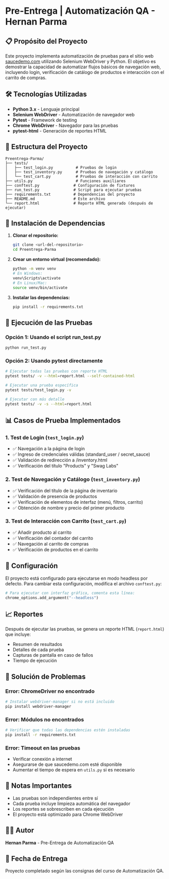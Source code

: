 # Pre-Entrega | Automatización QA - Hernan Parma

## 📋 Propósito del Proyecto

Este proyecto implementa automatización de pruebas para el sitio web [saucedemo.com](https://www.saucedemo.com) utilizando Selenium WebDriver y Python. El objetivo es demostrar la capacidad de automatizar flujos básicos de navegación web, incluyendo login, verificación de catálogo de productos e interacción con el carrito de compras.

## 🛠️ Tecnologías Utilizadas

- **Python 3.x** - Lenguaje principal
- **Selenium WebDriver** - Automatización de navegador web
- **Pytest** - Framework de testing
- **Chrome WebDriver** - Navegador para las pruebas
- **pytest-html** - Generación de reportes HTML

## 📁 Estructura del Proyecto

```
Preentrega-Parma/
├── tests/
│   ├── test_login.py          # Pruebas de login
│   ├── test_inventory.py      # Pruebas de navegación y catálogo
│   └── test_cart.py           # Pruebas de interacción con carrito
├── utils.py                   # Funciones auxiliares
├── conftest.py               # Configuración de fixtures
├── run_test.py               # Script para ejecutar pruebas
├── requirements.txt          # Dependencias del proyecto
├── README.md                 # Este archivo
└── report.html               # Reporte HTML generado (después de ejecutar)
```

## 🚀 Instalación de Dependencias

1. **Clonar el repositorio:**
   ```bash
   git clone <url-del-repositorio>
   cd Preentrega-Parma
   ```

2. **Crear un entorno virtual (recomendado):**
   ```bash
   python -m venv venv
   # En Windows:
   venv\Scripts\activate
   # En Linux/Mac:
   source venv/bin/activate
   ```

3. **Instalar las dependencias:**
   ```bash
   pip install -r requirements.txt
   ```

## 🧪 Ejecución de las Pruebas

### Opción 1: Usando el script run_test.py
```bash
python run_test.py
```

### Opción 2: Usando pytest directamente
```bash
# Ejecutar todas las pruebas con reporte HTML
pytest tests/ -v --html=report.html --self-contained-html

# Ejecutar una prueba específica
pytest tests/test_login.py -v

# Ejecutar con más detalle
pytest tests/ -v -s --html=report.html
```

## 📊 Casos de Prueba Implementados

### 1. **Test de Login** (`test_login.py`)
- ✅ Navegación a la página de login
- ✅ Ingreso de credenciales válidas (standard_user / secret_sauce)
- ✅ Validación de redirección a /inventory.html
- ✅ Verificación del título "Products" y "Swag Labs"

### 2. **Test de Navegación y Catálogo** (`test_inventory.py`)
- ✅ Verificación del título de la página de inventario
- ✅ Validación de presencia de productos
- ✅ Verificación de elementos de interfaz (menú, filtros, carrito)
- ✅ Obtención de nombre y precio del primer producto

### 3. **Test de Interacción con Carrito** (`test_cart.py`)
- ✅ Añadir producto al carrito
- ✅ Verificación del contador del carrito
- ✅ Navegación al carrito de compras
- ✅ Verificación de productos en el carrito

## 🔧 Configuración

El proyecto está configurado para ejecutarse en modo headless por defecto. Para cambiar esta configuración, modifica el archivo `conftest.py`:

```python
# Para ejecutar con interfaz gráfica, comenta esta línea:
chrome_options.add_argument("--headless")
```

## 📈 Reportes

Después de ejecutar las pruebas, se genera un reporte HTML (`report.html`) que incluye:
- Resumen de resultados
- Detalles de cada prueba
- Capturas de pantalla en caso de fallos
- Tiempo de ejecución

## 🐛 Solución de Problemas

### Error: ChromeDriver no encontrado
```bash
# Instalar webdriver-manager si no está incluido
pip install webdriver-manager
```

### Error: Módulos no encontrados
```bash
# Verificar que todas las dependencias estén instaladas
pip install -r requirements.txt
```

### Error: Timeout en las pruebas
- Verificar conexión a internet
- Asegurarse de que saucedemo.com esté disponible
- Aumentar el tiempo de espera en `utils.py` si es necesario

## 📝 Notas Importantes

- Las pruebas son independientes entre sí
- Cada prueba incluye limpieza automática del navegador
- Los reportes se sobrescriben en cada ejecución
- El proyecto está optimizado para Chrome WebDriver

## 👨‍💻 Autor

**Hernan Parma** - Pre-Entrega de Automatización QA

## 📅 Fecha de Entrega

Proyecto completado según las consignas del curso de Automatización QA.

